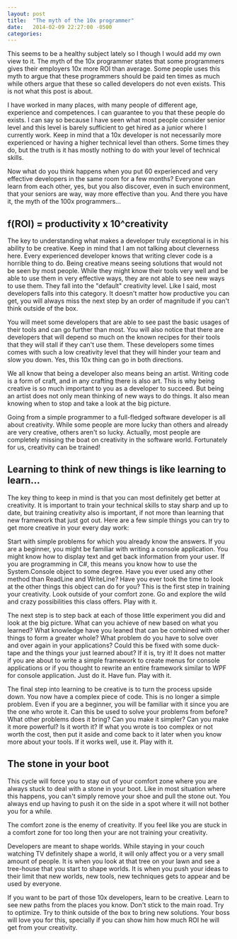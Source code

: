```yaml
---
layout: post
title:  "The myth of the 10x programmer"
date:   2014-02-09 22:27:00 -0500
categories:
---
```


This seems to be a healthy subject lately so I though I would add my own view to it. The myth of the 10x programmer states that some programmers gives their employers 10x more ROI than average. Some people uses this myth to argue that these programmers should be paid ten times as much while others argue that these so called developers do not even exists. This is not what this post is about.

I have worked in many places, with many people of different age, experience and competences. I can guarantee to you that these people do exists. I can say so because I have seen what most people consider senior level and this level is barely sufficient to get hired as a junior where I currently work. Keep in mind that a 10x developer is not necessarily more experienced or having a higher technical level than others. Some times they do, but the truth is it has mostly nothing to do with your level of technical skills.

Now what do you think happens when you put 60 experienced and very effective developers in the same room for a few months? Everyone can learn from each other, yes, but you also discover, even in such environment, that your seniors are way, way more effective than you. And there you have it, the myth of the 100x programmers...

## f(ROI) = productivity x 10^creativity

The key to understanding what makes a developer truly exceptional is in his ability to be creative. Keep in mind that I am not talking about cleverness here. Every experienced developer knows that writing clever code is a horrible thing to do. Being creative means seeing solutions that would not be seen by most people. While they might know their tools very well and be able to use them in very effective ways, they are not able to see new ways to use them. They fall into the "default" creativity level. Like I said, most developers falls into this category. It doesn't matter how productive you can get, you will always miss the next step by an order of magnitude if you can't think outside of the box.

You will meet some developers that are able to see past the basic usages of their tools and can go further than most. You will also notice that there are developers that will depend so much on the known recipes for their tools that they will stall if they can't use them. These developers some times comes with such a low creativity level that they will hinder your team and slow you down. Yes, this 10x thing can go in both directions.

We all know that being a developer also means being an artist. Writing code is a form of craft, and in any crafting there is also art. This is why being creative is so much important to you as a developer to succeed. But being an artist does not only mean thinking of new ways to do things. It also mean knowing when to stop and take a look at the big picture.

Going from a simple programmer to a full-fledged software developer is all about creativity. While some people are more lucky than others and already are very creative, others aren't so lucky. Actually, most people are completely missing the boat on creativity in the software world. Fortunately for us, creativity can be trained!

## Learning to think of new things is like learning to learn...

The key thing to keep in mind is that you can most definitely get better at creativity. It is important to train your technical skills to stay sharp and up to date, but training creativity also is important, if not more than learning that new framework that just got out. Here are a few simple things you can try to get more creative in your every day work:

Start with simple problems for which you already know the answers. If you are a beginner, you might be familiar with writing a console application. You might know how to display text and get back information from your user. If you are programming in C#, this means you know how to use the System.Console object to some degree. Have you ever used any other method than ReadLine and WriteLine? Have you ever took the time to look at the other things this object can do for you? This is the first step in training your creativity. Look outside of your comfort zone. Go and explore the wild and crazy possibilities this class offers. Play with it.

The next step is to step back at each of those little experiment you did and look at the big picture. What can you achieve of new based on what you learned? What knowledge have you leaned that can be combined with other things to form a greater whole? What problem do you have to solve over and over again in your applications? Could this be fixed with some duck-tape and the things your just learned about? If it is, try it! It does not matter if you are about to write a simple framework to create menus for console applications or if you thought to rewrite an entire framework similar to WPF for console application. Just do it. Have fun. Play with it.

The final step into learning to be creative is to turn the process upside down. You now have a complex piece of code. This is no longer a simple problem. Even if you are a beginner, you will be familiar with it since you are the one who wrote it. Can this be used to solve your problems from before? What other problems does it bring? Can you make it simpler? Can you make it more powerful? Is it worth it? If what you wrote is too complex or not worth the cost, then put it aside and come back to it later when you know more about your tools. If it works well, use it. Play with it.

## The stone in your boot

This cycle will force you to stay out of your comfort zone where you are always stuck to deal with a stone in your boot. Like in most situation where this happens, you can't simply remove your shoe and pull the stone out. You always end up having to push it on the side in a spot where it will not bother you for a while.

The comfort zone is the enemy of creativity. If you feel like you are stuck in a comfort zone for too long then your are not training your creativity.

Developers are meant to shape worlds. While staying in your couch watching TV definitely shape a world, it will only affect you or a very small amount of people. It is when you look at that tree on your lawn and see a tree-house that you start to shape worlds. It is when you push your ideas to their limit that new worlds, new tools, new techniques gets to appear and be used by everyone.

If you want to be part of those 10x developers, learn to be creative. Learn to see new paths from the places you know. Don't stick to the main road. Try to optimize. Try to think outside of the box to bring new solutions. Your boss will love you for this, specially if you can show him how much ROI he will get from your creativity.